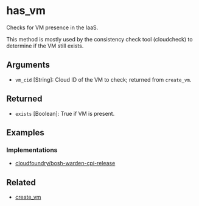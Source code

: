 # has_vm

Checks for VM presence in the IaaS.

This method is mostly used by the consistency check tool (cloudcheck) to determine if the VM still exists.


## Arguments

 * `vm_cid` [String]: Cloud ID of the VM to check; returned from `create_vm`.


## Returned

 * `exists` [Boolean]: True if VM is present.


## Examples


### Implementations

 * [cloudfoundry/bosh-warden-cpi-release](https://github.com/cloudfoundry/bosh-warden-cpi-release/blob/master/src/bosh-warden-cpi/action/has_vm.go)


## Related

 * [create_vm](create-vm.md)
